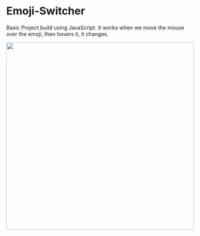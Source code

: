 # Emoji-Switcher
Basic Project build using JavaScript.
It works when we move the mouse over the emoji, then hovers it, it changes.

<img src="https://user-images.githubusercontent.com/64252451/119337384-63d17400-bcac-11eb-83b0-33f282a9cffb.png" width="500px"/>
